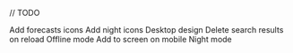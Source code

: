 // TODO

Add forecasts icons
Add night icons
Desktop design
Delete search results on reload
Offline mode
Add to screen on mobile
Night mode
